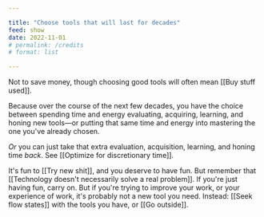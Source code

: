 ```yaml
---

title: "Choose tools that will last for decades"
feed: show
date: 2022-11-01
# permalink: /credits
# format: list

---
```


Not to save money, though choosing good tools will often mean [[Buy stuff used]].

Because over the course of the next few decades, you have the choice between spending time and energy evaluating, acquiring, learning, and honing new tools—or putting that same time and energy into mastering the one you've already chosen.

_Or_ you can just take that extra evaluation, acquisition, learning, and honing time _back_. See [[Optimize for discretionary time]].

It's fun to [[Try new shit]], and you deserve to have fun. But remember that [[Technology doesn't necessarily solve a real problem]]. If you're just having fun, carry on. But if you're trying to improve your work, or your experience of work, it's probably not a new tool you need. Instead: [[Seek flow states]] with the tools you have, or [[Go outside]].